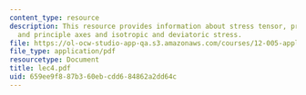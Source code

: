 ```yaml
---
content_type: resource
description: This resource provides information about stress tensor, principle stresses
  and principle axes and isotropic and deviatoric stress.
file: https://ol-ocw-studio-app-qa.s3.amazonaws.com/courses/12-005-applications-of-continuum-mechanics-to-earth-atmospheric-and-planetary-sciences-spring-2006/659ee9f887b360ebcdd684862a2dd64c_lec4.pdf
file_type: application/pdf
resourcetype: Document
title: lec4.pdf
uid: 659ee9f8-87b3-60eb-cdd6-84862a2dd64c
---
```

